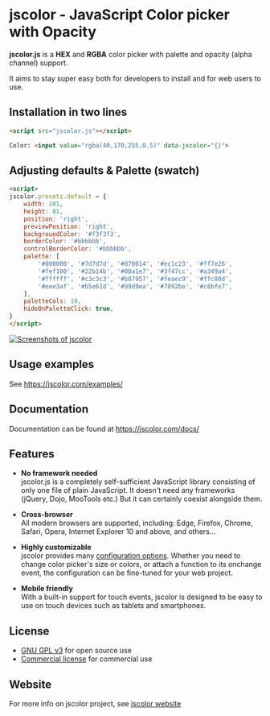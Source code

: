 # jscolor - JavaScript Color picker with Opacity

**jscolor.js** is a **HEX** and **RGBA** color picker with palette and opacity (alpha channel) support.

It aims to stay super easy both for developers to install and for web users to use.



## Installation in two lines

```html
<script src="jscolor.js"></script>

Color: <input value="rgba(40,170,255,0.5)" data-jscolor="{}">
```



## Adjusting defaults & Palette (swatch)

```html
<script>
jscolor.presets.default = {
	width: 201,
	height: 81,
	position: 'right',
	previewPosition: 'right',
	backgroundColor: '#f3f3f3',
	borderColor: '#bbbbbb',
	controlBorderColor: '#bbbbbb',
	palette: [
		'#000000', '#7d7d7d', '#870014', '#ec1c23', '#ff7e26',
		'#fef100', '#22b14b', '#00a1e7', '#3f47cc', '#a349a4',
		'#ffffff', '#c3c3c3', '#b87957', '#feaec9', '#ffc80d',
		'#eee3af', '#b5e61d', '#99d9ea', '#7092be', '#c8bfe7',
	],
	paletteCols: 10,
	hideOnPaletteClick: true,
}
</script>
```



[<img src="https://jscolor.com/hosted/gui/jscolor-2.4.1.png" alt="Screenshots of jscolor">](https://jscolor.com/examples)



## Usage examples

See https://jscolor.com/examples/



## Documentation

Documentation can be found at https://jscolor.com/docs/



## Features


* **No framework needed** \
  jscolor.js is a completely self-sufficient JavaScript library consisting of only one file of plain JavaScript.
  It doesn't need any frameworks (jQuery, Dojo, MooTools etc.) But it can certainly coexist alongside them.


* **Cross-browser** \
  All modern browsers are supported, including:
  Edge, Firefox, Chrome, Safari, Opera, Internet Explorer 10 and above, and others...


* **Highly customizable** \
  jscolor provides many [configuration options](https://jscolor.com/docs/#doc-api-options). Whether you need to change color picker's size or colors, or attach a function to its onchange event, the configuration can be fine-tuned for your web project.


* **Mobile friendly** \
  With a built-in support for touch events, jscolor is designed to be easy to use on touch devices such as tablets and smartphones.



## License

* [GNU GPL v3](http://www.gnu.org/licenses/gpl-3.0.txt) for open source use
* [Commercial license](https://jscolor.com/download/#licenses) for commercial use



## Website

For more info on jscolor project, see [jscolor website](https://jscolor.com)
